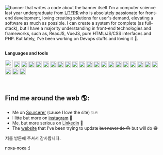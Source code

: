 <img src="https://raw.githubusercontent.com/vitorCamargo/vitorCamargo/master/assets/background.svg" alt="banner that writes a code about the banner itself">
<!--
Why so many code if life is not programmed and there is no logic in the best things.
But, besides that, don't copy this READ.me, I made it!
--->
I'm a computer science last year undergraduate from <a href="http://www.utfpr.edu.br/">UTFPR</a> who is absolutely passionate for front-end development, loving creating solutions for user's demand, elevating a software as much as possible. I can create a system for complete (as full-stack), but I have a majority understanding in front-end technologies and frameworks, such as, ReacJS, VueJS, pure HTML/JS/CSS interfaces and PHP. But lately, I've been working on Devops stuffs and loving it 🥰.

<br />
<br />

**Languages and tools**

<code><img height="25" src="https://raw.githubusercontent.com/vitorCamargo/vitorCamargo/master/assets/languages/python.png"></code>
<code><img height="20" src="https://raw.githubusercontent.com/vitorCamargo/vitorCamargo/master/assets/languages/c.png"></code>
<code><img height="20" src="https://raw.githubusercontent.com/vitorCamargo/vitorCamargo/master/assets/languages/cpp.png"></code>
<code><img height="20" src="https://raw.githubusercontent.com/vitorCamargo/vitorCamargo/master/assets/languages/csharp.png"></code>
<code><img height="20" src="https://raw.githubusercontent.com/vitorCamargo/vitorCamargo/master/assets/languages/lua.png"></code>
<code><img height="20" src="https://raw.githubusercontent.com/vitorCamargo/vitorCamargo/master/assets/languages/love.png"></code>
<code><img height="20" src="https://raw.githubusercontent.com/vitorCamargo/vitorCamargo/master/assets/languages/modelica.svg"></code>
<code><img height="20" src="https://raw.githubusercontent.com/vitorCamargo/vitorCamargo/master/assets/languages/html.png"></code>
<code><img height="20" src="https://raw.githubusercontent.com/vitorCamargo/vitorCamargo/master/assets/languages/css.png"></code>
<code><img height="20" src="https://raw.githubusercontent.com/vitorCamargo/vitorCamargo/master/assets/languages/javascript.png"></code>
<code><img height="20" src="https://raw.githubusercontent.com/vitorCamargo/vitorCamargo/master/assets/languages/nodejs.png"></code>
<code><img height="20" src="https://raw.githubusercontent.com/vitorCamargo/vitorCamargo/master/assets/languages/ionic.png"></code>
<code><img height="20" src="https://raw.githubusercontent.com/vitorCamargo/vitorCamargo/master/assets/languages/vue.png"></code>
<code><img height="20" src="https://raw.githubusercontent.com/vitorCamargo/vitorCamargo/master/assets/languages/react.png"></code>
<code><img height="20" src="https://raw.githubusercontent.com/vitorCamargo/vitorCamargo/master/assets/languages/php.png"></code>
<code><img height="20" src="https://raw.githubusercontent.com/vitorCamargo/vitorCamargo/master/assets/languages/sass.png"></code>
<code><img height="20" src="https://raw.githubusercontent.com/vitorCamargo/vitorCamargo/master/assets/languages/less.png"></code>
<code><img height="20" src="https://raw.githubusercontent.com/vitorCamargo/vitorCamargo/master/assets/languages/mongodb.png"></code>
<code><img height="20" src="https://raw.githubusercontent.com/vitorCamargo/vitorCamargo/master/assets/languages/mysql.png"></code>
<code><img height="20" src="https://raw.githubusercontent.com/vitorCamargo/vitorCamargo/master/assets/languages/git.png"></code>
<code><img height="20" src="https://raw.githubusercontent.com/vitorCamargo/vitorCamargo/master/assets/languages/eslint.png"></code>
<code><img height="20" src="https://raw.githubusercontent.com/vitorCamargo/vitorCamargo/master/assets/languages/docker.png"></code>
<code><img height="20" src="https://raw.githubusercontent.com/vitorCamargo/vitorCamargo/master/assets/languages/webpack.png"></code>
<code><img height="20" src="https://raw.githubusercontent.com/vitorCamargo/vitorCamargo/master/assets/languages/babel.png"></code>

<br/>

## Find me around the web 🌎:
- Me on [Sourcerer](https://sourcerer.io/vitorcamargo) (cause I love the site) 💥🔥
- I litte but more on [instagram](https://www.instagram.com/_vitorcamargo_/) 📸
- Me, but more serious on [Linkedin](https://www.linkedin.com/in/vitor-camargo/) 💼
- The [website](http://vitorcamargo.me) that I've been trying to update ~~but never do 😔~~ but will do 😁

저를 방문해 주셔서 감사합니다.

пока-пока :)
